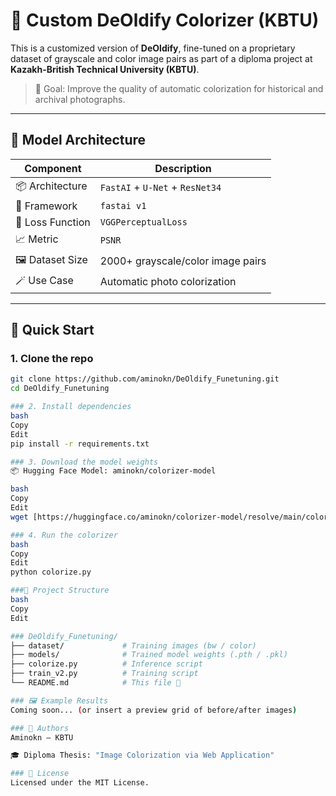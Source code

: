 # 🎨 Custom DeOldify Colorizer (KBTU)

This is a customized version of **DeOldify**, fine-tuned on a proprietary dataset of grayscale and color image pairs as part of a diploma project at **Kazakh-British Technical University (KBTU)**.

> 🎯 Goal: Improve the quality of automatic colorization for historical and archival photographs.
---

## 🧠 Model Architecture

| Component         | Description                        |
|------------------ |------------------------------------|
| 📦 Architecture   | `FastAI` + `U-Net` + `ResNet34`    |
| 🧠 Framework      | `fastai v1`                        |
| 🎯 Loss Function  | `VGGPerceptualLoss`                |
| 📈 Metric         | `PSNR`                             |
| 🖼 Dataset Size   | 2000+ grayscale/color image pairs  |
| 🪄 Use Case       | Automatic photo colorization       |

---

## 🚀 Quick Start

### 1. Clone the repo

```bash
git clone https://github.com/aminokn/DeOldify_Funetuning.git
cd DeOldify_Funetuning

### 2. Install dependencies
bash
Copy
Edit
pip install -r requirements.txt

### 3. Download the model weights
📦 Hugging Face Model: aminokn/colorizer-model

bash
Copy
Edit
wget [https://huggingface.co/aminokn/colorizer-model/resolve/main/colorizer-v2.pkl -P ./models/](https://huggingface.co/aminokn/colorizer-model/resolve/main/colorizer_vgg_fastai1.pkl)

### 4. Run the colorizer
bash
Copy
Edit
python colorize.py

###📁 Project Structure
bash
Copy
Edit

### DeOldify_Funetuning/
├── dataset/             # Training images (bw / color)
├── models/              # Trained model weights (.pth / .pkl)
├── colorize.py          # Inference script
├── train_v2.py          # Training script
└── README.md            # This file 🌟

### 🖼️ Example Results
Coming soon... (or insert a preview grid of before/after images)

### 🤝 Authors
Aminokn – KBTU

🎓 Diploma Thesis: "Image Colorization via Web Application"

### 📄 License
Licensed under the MIT License.
